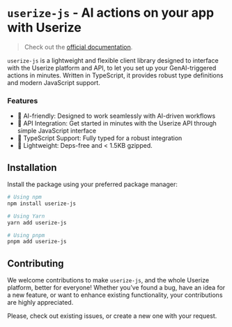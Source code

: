 # `userize-js` - AI actions on your app with Userize

> Check out the [official documentation][userize-docs].

`userize-js` is a lightweight and flexible client library designed to interface with the Userize platform and API, to let you set up your GenAI-triggered actions in minutes.
Written in TypeScript, it provides robust type definitions and modern JavaScript support.

### Features

- 🧠 AI-friendly: Designed to work seamlessly with AI-driven workflows
- 🔗 API Integration: Get started in minutes with the Userize API through simple JavaScript interface
- 🌟 TypeScript Support: Fully typed for a robust integration
- 🚀 Lightweight: Deps-free and < 1.5KB gzipped.

## Installation

Install the package using your preferred package manager:

```bash
# Using npm
npm install userize-js

# Using Yarn
yarn add userize-js

# Using pnpm
pnpm add userize-js
```

## Contributing

We welcome contributions to make `userize-js`, and the whole Userize platform, better for everyone! Whether you’ve found a bug, have an idea for a new feature, or want to enhance existing functionality, your contributions are highly appreciated.

Please, check out existing issues, or create a new one with your request.

[userize-docs]: https://docs.userize.it
